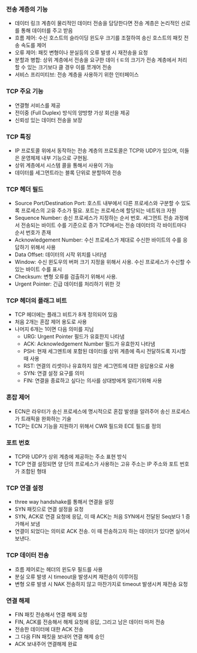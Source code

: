 ### 전송 계층의 기능
- 데이터 링크 계층이 물리적인 데이터 전송을 담당한다면 전송 계층은 논리적인 선로를 통해 데이터를 주고 받음
- 흐름 제어: 수신 호스트의 슬라이딩 윈도우 크기를 조절하여 송신 호스트의 패킷 전송 속도를 제어
- 오류 제어: 패킷 변형이나 분실등의 오류 발생 시 재전송을 요청
- 분할과 병합: 상위 계층에서 전송을 요구한 데이ㅓㅌ의 크기가 전송 계층에서 처리할 수 있는 크기보다 클 경우 이를 쪼개어 전송
- 서비스 프리미티브: 전송 계층을 사용하기 위한 인터페이스

### TCP 주요 기능
- 연결형 서비스를 제공
- 전이중 (Full Duplex) 방식의 양방향 가상 회선을 제공
- 신뢰성 있는 데이터 전송을 보장

### TCP 특징
- IP 프로토콜 위에서 동작하는 전송 계층의 프로토콜은 TCP와 UDP가 있으며, 이들은 운영체제 내부 기능으로 구현됨.
- 상위 계층에서 시스템 콜을 통해서 사용이 가능
- 데이터를 세그먼트라는 블록 단위로 분할하여 전송 

### TCP 헤더 필드
- Source Port/Destination Port: 호스트 내부에서 다른 프로세스와 구분할 수 있도록 프로세스의 고유 주소가 필요.
  포트는 프로세스에 할당되는 네트워크 자원
- Sequence Number: 송신 프로세스가 지정하는 순서 번호. 세그먼트 전송 과정에서 전송되는 바이트 수를 기준으로 증가
  TCP에서는 전송 데이터의 각 바이트마다 순서 번호가 존재
- Acknowledgement Number: 수신 프로세스가 제대로 수신한 바이트의 수를 응답하기 위해서 사용
- Data Offset: 데이터의 시작 위치를 나타냄
- Window:  수신 윈도우의 버퍼 크기 지정을 위해서 사용. 수신 프로세스가  수신할 수 있는 바이트 수를 표시
- Checksum: 변형 오류를 검출하기 위해서 사용.
- Urgent Pointer: 긴급 데이터를 처리하기 위한 것

### TCP 헤더의 플래그 비트
- TCP 헤더에는 플래그 비트가 8개 정의되어 있음
- 처음 2개는 혼잡 제어 용도로 사용
- 나머지 6개는 1이면 다음 의미를 지님
  - URG: Urgent Pointer 필드가 유효한지 나타냄
  - ACK: Acknowledgement Number 필드가 유효한지 나타냄
  - PSH: 현재 세그멘트에 포함된 데이터를 상위 계층에 즉시 전달하도록 지시할 때 사용
  - RST: 연결의 리셋이나 유효하지 않은 세그먼트에 대한 응답용으로 사용
  - SYN: 연결 설정 요구를 의미
  - FIN: 연결을 종료하고 싶다는 의사를 상대방에게 알리기위해 사용

### 혼잡 제어
- ECN은 라우터가 송신 프로세스에 명시적으로 혼잡 발생을 알려주어 송신 프로세스가 트래픽을 완화하는 기술
- TCP는 ECN 기능을 지원하기 위해서 CWR 필드와 ECE 필드를 정의

### 포트 번호
- TCP와 UDP가 상위 계층에 제공하는 주소 표현 방식
- TCP 연결 설정되면 양 단의 프로세스가 사용하는 고유 주소는 IP 주소와 포트 번호가 조합된 형태

### TCP 연결 설정
- three way handshake를 통해서 연결을 설정
- SYN 패킷으로 연결 설정을 요청
- SYN, ACK로 연결 요청에 응답, 이 때 ACK는 처음 SYN에서 전달된 Seq보다 1 증가해서 보냄
- 연결이 되었다는 의미로 ACK 전송. 이 때 전송하고자 하는 데이터가 있다면 실어서 보낸다.

### TCP 데이터 전송
- 흐름 제어로는 헤더의 윈도우 필드를 사용
- 분실 오류 발생 시 timeout을 발생시켜 재전송이 이루어짐
- 변형 오류 발생 시 NAK 전송하지 않고 마찬가지로 timeout 발생시켜 재전송 요청

### 연결 해제
- FIN 패킷 전송해서 연결 해제 요청
- FIN, ACK를 전송해서 해제 요청에 응답, 그리고 남은 데이터 마저 전송
- 전송한 데이터에 대한 ACK 전송
- 그 다음 FIN 패킷을 보내어 연결 해제 승인
- ACK 보내주어 연결해제 완료
